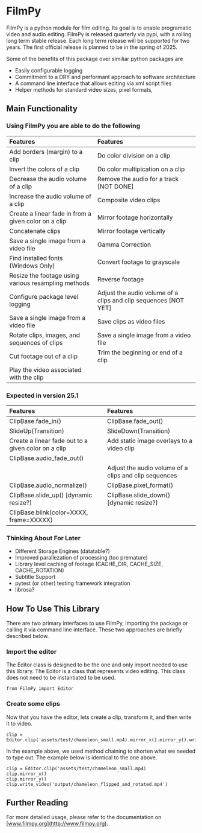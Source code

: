 # FilmPy
FilmPy is a python module for film editing. 
Its goal is to enable programatic video and audio editing. FilmPy is released quarterly via pypi, with a rolling long term stable release. 
Each long term release will be supported for two years. The first official release is planned to be in the spring of 2025. 

Some of the benefits of this package over similiar python packages are
* Easily configurable logging
* Commitment to a DRY and performant approach to software architecture
* A command line interface that allows editing via xml script files
* Helper methods for standard video sizes, pixel formats, 

## Main Functionality
### Using FilmPy you are able to do the following
| Features                                             | Features                                |
| :--------                                            | :---------------------                  |
| Add borders (margin) to a clip                       | Do color division on a clip             |
| Invert the colors of a clip                          | Do color multipication on a clip        |
| Decrease the audio volume of a clip                  | Remove the audio for a track [NOT DONE] |
| Increase the audio volume of a clip                  | Composite video clips                   |
| Create a linear fade in from a given color on a clip | Mirror footage horizontally             |
| Concatenate clips                                    | Mirror footage vertically               |
| Save a single image from a video file                | Gamma Correction                        |
| Find installed fonts (Windows Only)                  | Convert footage to grayscale            |
| Resize the footage using various resampling methods  | Reverse footage                         |
| Configure package level logging                      | Adjust the audio volume of a clips and clip sequences [NOT YET] |
| Save a single image from a video file                | Save clips as video files                                       |
| Rotate clips, images, and sequences of clips         | Save a single image from a video file                           |
| Cut footage out of a clip                            | Trim the beginning or end of a clip                             |
| Play the video associated with the clip              |  |

### Expected in version 25.1
| Features                                             | Features                                              |
| :--------------------------------------------------- | :-----------------------------------------------------|
| ClipBase.fade_in()                                   | ClipBase.fade_out()                                   |
| SlideUp(Transition)                                  | SlideDown(Transition)                                 |
| Create a linear fade out to a given color on a clip  | Add static image overlays to a video clip             |
| ClipBase.audio_fade_out()                            |                                         |
|                                   | Adjust the audio volume of a clips and clip sequences |
| ClipBase.audio_normalize()                           |  ClipBase.pixel_format()                              |
| ClipBase.slide_up() [dynamic resize?]                | ClipBase.slide_down() [dynamic resize?]               |
| ClipBase.blink(color=XXXX, frame=XXXXX)              | |

### Thinking About For Later
* Different Storage Engines (datatable?)
* Improved parallezation of processing (too premature)
* Library level caching of footage (CACHE_DIR, CACHE_SIZE, CACHE_ROTATION)
* Subtitle Support
* pytest (or other) testing framework integration
* librosa?

## How To Use This Library
There are two primary interfaces to use FilmPy, importing the package or calling it via command line interface. 
These two approaches are briefly described below. 

### Import the editor
The Editor class is designed to be the one and only import needed to use this library. 
The Editor is a class that represents video editing. 
This class does not need to be instantiated to be used.

`from FilmPy import Editor`

### Create some clips 
Now that you have the editor, lets create a clip, transform it, and then write it to video. 

```
clip = Editor.clip('assets/test/chameleon_small.mp4).mirror_x().mirror_y().write_video('output/chameleon_flipped_and_rotated.mp4')
```

In the example above, we used method chaining to shorten what we needed to type out. The example below is identical to the one above. 

```
clip = Editor.clip('assets/test/chameleon_small.mp4)
clip.mirror_x()
clip.mirror_y()
clip.write_video('output/chameleon_flipped_and_rotated.mp4')
```

## Further Reading
 
For more detailed usage, please refer to the documentation on [www.filmpy.org](http://www.filmpy.org). 

